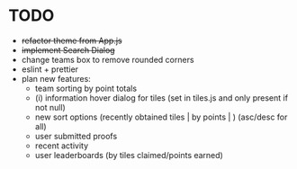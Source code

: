 # TODO

- ~~refactor theme from App.js~~
- ~~implement Search Dialog~~
- change teams box to remove rounded corners
- eslint + prettier
- plan new features:
    - team sorting by point totals
    - (i) information hover dialog for tiles (set in tiles.js and only present if not null)
    - new sort options (recently obtained tiles | by points | ) (asc/desc for all)
    - user submitted proofs
    - recent activity
    - user leaderboards (by tiles claimed/points earned)